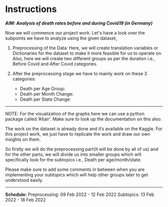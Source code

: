 # Instructions

***AIM: Analysis of death rates before and during Covid19 (in Germany)***

Now we will commence our project work.
Let's have a look over the subpoints we have to analyze using the given dataset,
1. Preprocessing of the Data: 
    Here, we will create translation variables or Dictionaries for the dataset to make it more feasible for us to operate on.
    Also, here we will create two different groups as per the duration i.e., Before Covid and After Covid categories.


2. After the preprocessing stage we have to mainly work on these 3 categories:
    - Death per Age Group:
    - Death per Month Change:
    - Death per State Change:

---

NOTE: For the visualization of the graphs here we can use a python package called ‘Altair’. Make sure to look up the documentation on this also.

The work on the dataset is already done and it’s available on the Kaggle. For this project work, we just have to replicate the work and draw our own insights on them.

So firstly we will do the preprocessing part(It will be done by all of us) and for the other parts, we will divide us into smaller groups which will specifically look for the subtopics i.e., Death per age/month/state.

Please make sure to add some comments in between when you are implementing your subtopics which will help other groups later to get understood easily.

---

**Schedule:**
Preprocessing: 09 Feb 2022 - 12 Feb 2022
Subtopics: 13 Feb 2022 - 18 Feb 2022
